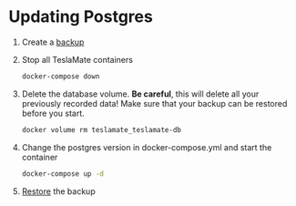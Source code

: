 # Updating Postgres

1. Create a [backup](backup_restore.html)
2. Stop all TeslaMate containers

   ```bash
   docker-compose down
   ```

3. Delete the database volume. **Be careful**, this will delete all your previously recorded data! Make sure that your backup can be restored before you start.

   ```bash
   docker volume rm teslamate_teslamate-db
   ```

4. Change the postgres version in docker-compose.yml and start the container

   ```bash
   docker-compose up -d
   ```

5. [Restore](backup_restore.html) the backup
